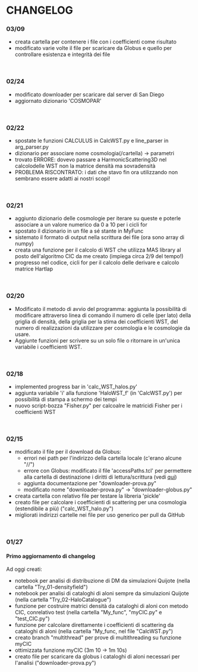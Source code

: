 # CHANGELOG

### 03/09
- creata cartella per contenere i file con i coefficienti come risultato
- modificato varie volte il file per scaricare da Globus e quello per controllare esistenza e integrità dei file

</br>

### 02/24
- modificato downloader per scaricare dal server di San Diego
- aggiornato dizionario 'COSMOPAR'

</br>

### 02/22
- spostate le funzioni CALCULUS in CalcWST.py e line_parser in arg_parser.py
- dizionario per associare nome cosmologia(/cartella) -> parametri
- trovato ERRORE: dovevo passare a HarmonicScattering3D nel calcolodelle WST non la matrice densità ma sovradensità
- PROBLEMA RISCONTRATO: i dati che stavo fin ora utilizzando non sembrano essere adatti ai nostri scopi!

</br>

### 02/21
- aggiunto dizionario delle cosmologie per iterare su queste e poterle associare a un valore numerico da 0 a 10 per i cicli for
- spostato il dizionario in un file a sé stante in MyFunc
- sistemato il formato di output nella scrittura dei file (ora sono array di numpy)
- creata una funzione per il calcolo di WST che utilizza MAS library al posto dell'algoritmo CIC da me creato (impiega circa 2/9 del tempo!)
- progresso nel codice, cicli for per il calcolo delle derivare e calcolo matrice Hartlap

</br>

### 02/20
- Modificato il metodo di avvio del programma: aggiunta la possibilità di modificare attraverso linea di comando il numero di celle (per lato) della griglia di densità, della griglia per la stima dei coefficienti WST, del numero di realizzazioni da utilizzare per cosmologia e le cosmologie da usare.
- Aggiunte funzioni per scrivere su un solo file o ritornare in un'unica variabile i coefficienti WST. 

</br>

### 02/18
- implemented progress bar in 'calc_WST_halos.py'
- aggiunta variabile 'i' alla funzione 'HaloWST_f' (in 'CalcWST.py') per possibilità di stampa a schermo dei tempi
- nuovo script-bozza "Fisher.py" per calcoalre le matricidi Fisher per i coefficienti WST

</br>

### 02/15
- modificato il file per il download da Globus:
    * errori nei path per l'indirizzo della cartella locale (c'erano alcune "//")
    * errore con Globus: modificato il file 'accessPaths.tcl' per permettere alla cartella di destinazione i diritti di lettura/scrittura (vedi [qui](https://docs.globus.org/how-to/globus-connect-personal-linux/#config-paths))
    * aggiunta documentazione per "downloader-prova.py"
    * modificato nome "downloader-prova.py" $\rightarrow$ "downloader-globus.py"
- creata cartella con relativo file per testare la libreria 'pickle'
- creato file per calcolare i coefficienti di scattering per una cosmologia (estendibile a più) ("calc_WST_halo.py")
- migliorati indirizzi cartelle nei file per uso generico per pull da GitHub

</br>

### 01/27
#### Primo aggiornamento di changelog 
Ad oggi creati:
- notebook per analisi di distribuzione di DM da simulazioni Quijote (nella cartella "Try_01-densityfield")
- notebook per analisi di cataloghi di aloni sempre da simulazioni Quijote (nella cartella "Try_02-HaloCatalogue")
- funzione per costruire matrici densità da cataloghi di aloni con metodo CIC, conrelativo test (nella cartella "My_func", "myCIC.py" e "test_CIC.py")
- funzione per calcolare direttamente i coefficienti di scattering da cataloghi di aloni (nella cartella "My_func, nel file "CalcWST.py")
- creato branch "multithread" per prove di multithreading su funzione myCIC
- ottimizzata funzione myCIC (3m 10 $\rightarrow$ 1m 10s)
- creato file per scaricare da globus i cataloghi di aloni necessari per l'analisi ("downloader-prova.py")